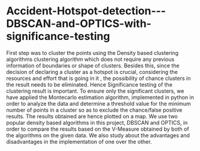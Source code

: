 # Accident-Hotspot-detection---DBSCAN-and-OPTICS-with-significance-testing

First step was to cluster the points using the Density based clustering algorithms clustering algorithm
which does not require any previous information of boundaries or shape of clusters. Besides this,
since the decision of declaring a cluster as a hotspot is crucial, considering the resources and
effort that is going in it , the possibility of chance clusters in the result needs to be eliminated.
Hence Significance testing of the clustering result is important.
To ensure only the significant clusters, we have applied the Montecarlo estimation algorithm,
implemented in python in order to analyze the data and determine a threshold value for the
minimum number of points in a cluster so as to exclude the chance/false positive results. The
results obtained are hence plotted on a map.
We use two popular density based algorithms in this project, DBSCAN and OPTICS, in order to
compare the results based on the V-Measure obtained by both of the algorithms on the given
data. We also study about the advantages and disadvantages in the implementation of one over
the other.
